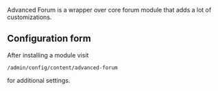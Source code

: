 Advanced Forum is a wrapper over core forum module that adds a lot of customizations.

Configuration form
--------------------------------

After installing a module visit

```/admin/config/content/advanced-forum```

for additional settings.

